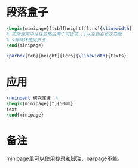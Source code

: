 # 段落盒子
```latex
\begin{minipage}[tcb][height][lcrs]{\linewidth}
% 实际使用中往往忽略后两个可选项,[]从左到右依次匹配
% s有特殊使用方法
\end{minipage}
```

```latex
\parbox[tcb][height][lcrs]{\linewidth}{texts}
```

# 应用
```latex
\noindent 楞次定律：%
\begin{minipage}[t]{50mm}
text
\end{minipage}
```

# 备注
minipage里可以使用抄录和脚注，parpage不能。